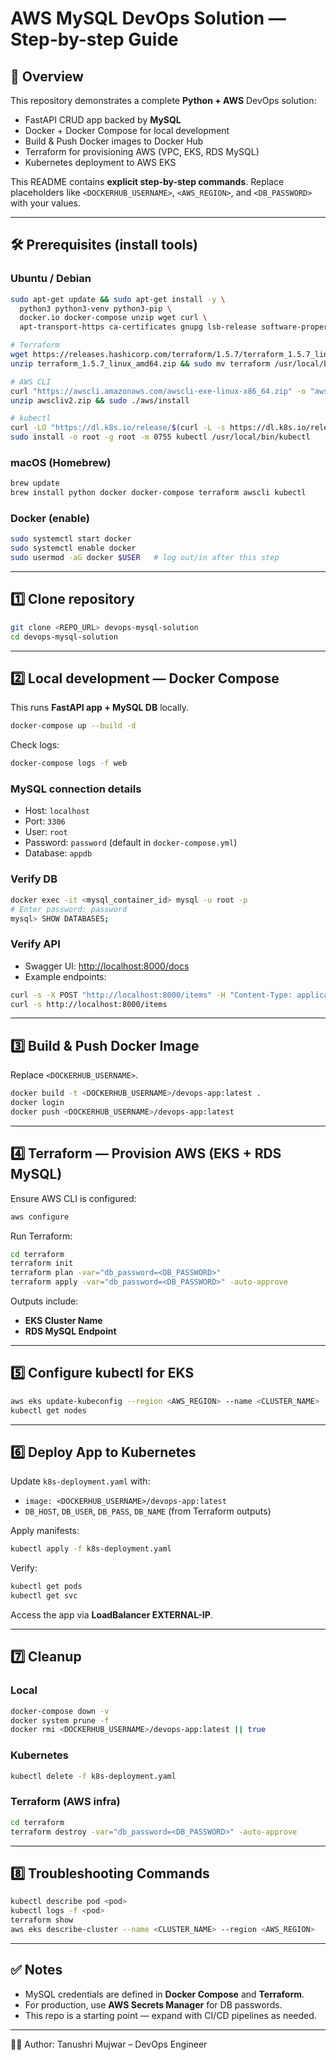 # AWS MySQL DevOps Solution — Step-by-step Guide

## 📌 Overview

This repository demonstrates a complete **Python + AWS** DevOps solution:

* FastAPI CRUD app backed by **MySQL**
* Docker + Docker Compose for local development
* Build & Push Docker images to Docker Hub
* Terraform for provisioning AWS (VPC, EKS, RDS MySQL)
* Kubernetes deployment to AWS EKS

This README contains **explicit step-by-step commands**. Replace placeholders like `<DOCKERHUB_USERNAME>`, `<AWS_REGION>`, and `<DB_PASSWORD>` with your values.

---

## 🛠️ Prerequisites (install tools)

### Ubuntu / Debian

```bash
sudo apt-get update && sudo apt-get install -y \
  python3 python3-venv python3-pip \
  docker.io docker-compose unzip wget curl \
  apt-transport-https ca-certificates gnupg lsb-release software-properties-common

# Terraform
wget https://releases.hashicorp.com/terraform/1.5.7/terraform_1.5.7_linux_amd64.zip
unzip terraform_1.5.7_linux_amd64.zip && sudo mv terraform /usr/local/bin/

# AWS CLI
curl "https://awscli.amazonaws.com/awscli-exe-linux-x86_64.zip" -o "awscliv2.zip"
unzip awscliv2.zip && sudo ./aws/install

# kubectl
curl -LO "https://dl.k8s.io/release/$(curl -L -s https://dl.k8s.io/release/stable.txt)/bin/linux/amd64/kubectl"
sudo install -o root -g root -m 0755 kubectl /usr/local/bin/kubectl
```

### macOS (Homebrew)

```bash
brew update
brew install python docker docker-compose terraform awscli kubectl
```

### Docker (enable)

```bash
sudo systemctl start docker
sudo systemctl enable docker
sudo usermod -aG docker $USER   # log out/in after this step
```

---

## 1️⃣ Clone repository

```bash
git clone <REPO_URL> devops-mysql-solution
cd devops-mysql-solution
```

---

## 2️⃣ Local development — Docker Compose

This runs **FastAPI app + MySQL DB** locally.

```bash
docker-compose up --build -d
```

Check logs:

```bash
docker-compose logs -f web
```

### MySQL connection details

* Host: `localhost`
* Port: `3306`
* User: `root`
* Password: `password` (default in `docker-compose.yml`)
* Database: `appdb`

### Verify DB

```bash
docker exec -it <mysql_container_id> mysql -u root -p
# Enter password: password
mysql> SHOW DATABASES;
```

### Verify API

* Swagger UI: [http://localhost:8000/docs](http://localhost:8000/docs)
* Example endpoints:

```bash
curl -s -X POST "http://localhost:8000/items" -H "Content-Type: application/json" -d '{"name": "Book", "description": "Novel"}'
curl -s http://localhost:8000/items
```

---

## 3️⃣ Build & Push Docker Image

Replace `<DOCKERHUB_USERNAME>`.

```bash
docker build -t <DOCKERHUB_USERNAME>/devops-app:latest .
docker login
docker push <DOCKERHUB_USERNAME>/devops-app:latest
```

---

## 4️⃣ Terraform — Provision AWS (EKS + RDS MySQL)

Ensure AWS CLI is configured:

```bash
aws configure
```

Run Terraform:

```bash
cd terraform
terraform init
terraform plan -var="db_password=<DB_PASSWORD>"
terraform apply -var="db_password=<DB_PASSWORD>" -auto-approve
```

Outputs include:

* **EKS Cluster Name**
* **RDS MySQL Endpoint**

---

## 5️⃣ Configure kubectl for EKS

```bash
aws eks update-kubeconfig --region <AWS_REGION> --name <CLUSTER_NAME>
kubectl get nodes
```

---

## 6️⃣ Deploy App to Kubernetes

Update `k8s-deployment.yaml` with:

* `image: <DOCKERHUB_USERNAME>/devops-app:latest`
* `DB_HOST`, `DB_USER`, `DB_PASS`, `DB_NAME` (from Terraform outputs)

Apply manifests:

```bash
kubectl apply -f k8s-deployment.yaml
```

Verify:

```bash
kubectl get pods
kubectl get svc
```

Access the app via **LoadBalancer EXTERNAL-IP**.

---

## 7️⃣ Cleanup

### Local

```bash
docker-compose down -v
docker system prune -f
docker rmi <DOCKERHUB_USERNAME>/devops-app:latest || true
```

### Kubernetes

```bash
kubectl delete -f k8s-deployment.yaml
```

### Terraform (AWS infra)

```bash
cd terraform
terraform destroy -var="db_password=<DB_PASSWORD>" -auto-approve
```

---

## 8️⃣ Troubleshooting Commands

```bash
kubectl describe pod <pod>
kubectl logs -f <pod>
terraform show
aws eks describe-cluster --name <CLUSTER_NAME> --region <AWS_REGION>
```

---

## ✅ Notes

* MySQL credentials are defined in **Docker Compose** and **Terraform**.
* For production, use **AWS Secrets Manager** for DB passwords.
* This repo is a starting point — expand with CI/CD pipelines as needed.

---

👩‍💻 Author: Tanushri Mujwar  – DevOps Engineer
